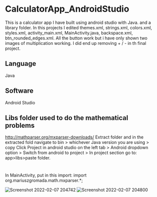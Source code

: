 # CalculatorApp_AndroidStudio
This is a calculator app I have built using android studio with Java. and a library folder. In this projects I edited themes.xml, strings.xml, colors.xml, styles.xml, activity_main.xml, MainActivity.java, backspace.xml, btn_rounded_edges.xml. All the button work but i have only shown two images of multiplication working. I did end up removing + / - in th final project.



## Language
Java

## Software
Android Studio

## Libs folder used to do the mathematical problems
http://mathparser.org/mxparser-downloads/
Extract folder and in the extracted fold navigate to bin > whichever Java version you are using > copy
Click Project in android studio on the left tab > Android dropdown option > Switch from android to project > In project section go to: app>libs>paste folder.
#
In MainActivity, put in this import: import org.mariuszgromada.math.mxparser.*;

![Screenshot 2022-02-07 204742](https://user-images.githubusercontent.com/61050501/152869473-570997a0-cfe5-40e2-8e23-eeb3eec56dfa.png)
![Screenshot 2022-02-07 204800](https://user-images.githubusercontent.com/61050501/152869474-7c66d9b4-8801-4034-a69c-2c9093e89c83.png)
